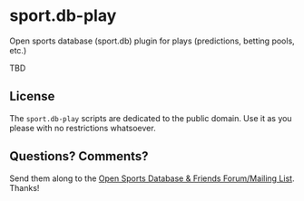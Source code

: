 # sport.db-play

Open sports database (sport.db) plugin for plays (predictions,
betting pools, etc.)

TBD


## License

The `sport.db-play` scripts are dedicated to the public domain.
Use it as you please with no restrictions whatsoever.

## Questions? Comments?

Send them along to the [Open Sports Database & Friends Forum/Mailing List](http://groups.google.com/group/opensport). Thanks!